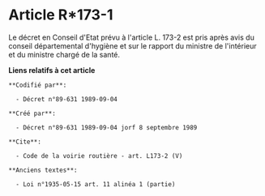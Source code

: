 # Article R*173-1

Le décret en Conseil d'Etat prévu à l'article L. 173-2 est pris après avis du conseil départemental d'hygiène et sur le
rapport du ministre de l'intérieur et du ministre chargé de la santé.

**Liens relatifs à cet article**

	**Codifié par**:

	  - Décret n°89-631 1989-09-04

	**Créé par**:

	  - Décret n°89-631 1989-09-04 jorf 8 septembre 1989

	**Cite**:

	  - Code de la voirie routière - art. L173-2 (V)

	**Anciens textes**:

	  - Loi n°1935-05-15 art. 11 alinéa 1 (partie)
